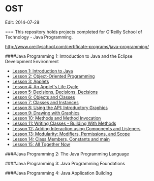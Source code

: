 OST
===
Edit: 2014-07-28

===
This repository holds projects completed for O'Reilly School of Technology - Java Programming.

http://www.oreillyschool.com/certificate-programs/java-programming/

####Java Programming 1: Introduction to Java and the Eclipse Development Environment
* [Lesson 1: Introduction to Java](https://github.com/bbachmey/OST/tree/master/Java1)
* [Lesson 2: Object-Oriented Programming](https://github.com/bbachmey/OST/tree/master/Java1)
* [Lesson 3: Applets](https://github.com/bbachmey/OST/tree/master/Java1)
* [Lesson 4: An Applet's Life Cycle](https://github.com/bbachmey/OST/tree/master/Java1)
* [Lesson 5: Decisions, Decisions, Decisions](https://github.com/bbachmey/OST/tree/master/Java1)
* [Lesson 6: Objects and Classes](https://github.com/bbachmey/OST/tree/master/Java1)
* [Lesson 7: Classes and Instances](https://github.com/bbachmey/OST/tree/master/Java1)
* [Lesson 8: Using the API: Introductory Graphics](https://github.com/bbachmey/OST/tree/master/Java1)
* [Lesson 9: Drawing with Graphics](https://github.com/bbachmey/OST/tree/master/Java1)
* [Lesson 10: Methods and Method Invocation](http://courses.oreillyschool.com/java1/javaOne10.html)
* [Lesson 11: Writing Classes - Building With Methods](https://github.com/bbachmey/OST/tree/master/Java1)
* [Lesson 12: Adding Interaction using Components and Listeners](https://github.com/bbachmey/OST/tree/master/Java1)
* [Lesson 13: Modularity: Modifiers, Permissions, and Scope](https://github.com/bbachmey/OST/tree/master/Java1)
* [Lesson 14: Class Members, Constants and main](https://github.com/bbachmey/OST/tree/master/Java1)
* [Lesson 15: All Together Now](https://github.com/bbachmey/OST/tree/master/Java1)

####Java Programming 2: The Java Programming Language

####Java Programming 3: Java Programming Foundations

####Java Programming 4: Java Application Building
